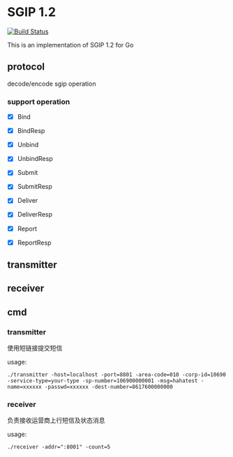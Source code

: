 # SGIP 1.2
[![Build Status](https://travis-ci.org/yedamao/go_sgip.svg?branch=master)](https://travis-ci.org/yedamao/go_sgip)

This is an implementation of SGIP 1.2 for Go

## protocol
decode/encode sgip operation

### support operation

- [x] Bind
- [x] BindResp
- [x] Unbind
- [x] UnbindResp
- [x] Submit
- [x] SubmitResp
- [x] Deliver
- [x] DeliverResp
- [x] Report
- [x] ReportResp


## transmitter

## receiver



## cmd

### transmitter

使用短链接提交短信

usage:

```
./transmitter -host=localhost -port=8801 -area-code=010 -corp-id=10690 -service-type=your-type -sp-number=106900000001 -msg=hahatest -name=xxxxxx -passwd=xxxxxx -dest-number=8617600000000
```


### receiver

负责接收运营商上行短信及状态消息

usage:

```
./receiver -addr=":8001" -count=5
```
